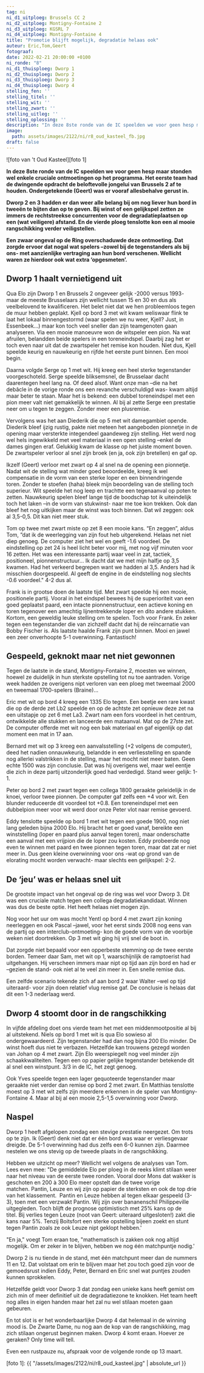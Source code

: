 ```yaml
---
tag: ni
ni_d1_uitploeg: Brussels CC 2
ni_d2_uitploeg: Montigny-Fontaine 2
ni_d3_uitploeg: KGSRL 7
ni_d4_uitploeg: Montigny-Fontaine 4
title: "Promotie blijft mogelijk, degradatie helaas ook"
auteur: Eric,Tom,Geert
fotograaf:
date: 2022-02-21 20:00:00 +0100
ni_ronde: "8"
ni_d1_thuisploeg: Dworp 1
ni_d2_thuisploeg: Dworp 2
ni_d3_thuisploeg: Dworp 3
ni_d4_thuisploeg: Dworp 4
stelling_fen: ''
stelling_titel: ''
stelling_wit: ''
stelling_zwart: ''
stelling_uitleg: ''
stelling_oplossing: ''
description: "In deze 8ste ronde van de IC speelden we voor geen hesp maar stonden wel enkele cruciale ontmoetingen op het programma."
image:
  path: assets/images/2122/ni/r8_oud_kasteel_fb.jpg
draft: false
---
```

![foto van 't Oud Kasteel][foto 1]

**In deze 8ste ronde van de IC speelden we voor geen hesp maar stonden wel enkele cruciale ontmoetingen op het programma. Het eerste team had de dwingende opdracht de beloftevolle jongelui van Brussels 2 af te houden. Ondergetekende (Geert) was er vooraf allesbehalve gerust in.**<!--more-->

**Dworp 2 en 3 hadden er dan weer alle belang bij om nog liever hun bord in tweeën te bijten dan op te geven. Bij winst of een gelijkspel zetten ze immers de rechtstreekse concurrenten voor de degradatieplaatsen op een (wat veiligere) afstand. En de vierde ploeg tenslotte kon een al mooie rangschikking verder veiligstellen.**

**Een zwaar ongeval op de Ring overschaduwde deze ontmoeting. Dat zorgde ervoor dat nogal wat spelers –zowel bij de tegenstanders als bij ons- met aanzienlijke vertraging aan hun bord verschenen. Wellicht waren ze hierdoor ook wat extra ‘opgesmeten’.**

## Dworp 1 haalt vernietigend uit

Qua Elo zijn Dworp 1 en Brussels 2 ongeveer gelijk -2000 versus 1993- maar de meeste Brusselaars zijn wellicht tussen 15 en 30 en dus als veelbelovend te kwalificeren. Het belet niet dat we hen probleemloos tegen de muur hebben geplakt. Kjell op bord 3 met wit kwam weliswaar flink te laat het lokaal binnengestormd (waar spelen we nu weer, Kjell? Just, in Essenbeek...) maar kon toch veel sneller dan zijn teamgenoten gaan analyseren. Via een mooie manoeuvre won de witspeler een pion. Na wat afruilen, belandden beide spelers in een toreneindspel. Daarbij zag het er toch even naar uit dat de zwartspeler het remise kon houden. Niet dus, Kjell speelde keurig en nauwkeurig en rijfde het eerste punt binnen. Een mooi begin.

Daarna volgde Serge op 1 met wit. Hij kreeg een heel sterke tegenstander voorgeschoteld. Serge speelde bliksemsnel, de Brusselaar dacht daarentegen heel lang na. Of deed alsof. Want onze man –die na het debâcle in de vorige ronde ons een revanche verschuldigd was- kwam altijd maar beter te staan. Maar het is bekend: een dubbel toreneindspel met een pion meer valt niet gemakkelijk te winnen. Al bij al zette Serge een prestatie neer om u tegen te zeggen. Zonder meer een plusremise.

Vervolgens was het aan Diederik die op 5 met wit damegambiet opende. Diederik  bleef ijzig rustig, pakte niet meteen het aangeboden pionnetje in de opening maar versterkte integendeel gaandeweg zijn stelling. Het werd nog wel hels ingewikkeld met veel materiaal in een open stelling –enkel de dames gingen eraf. Gelukkig kwam de klasse op het juiste moment boven. De zwartspeler verloor al snel zijn broek (en ja, ook zijn bretellen) en gaf op.

Ikzelf (Geert) verloor met zwart op 4 al snel na de opening een pionnetje. Nadat wit de stelling wat minder goed beoordeelde, kreeg ik wel compensatie in de vorm van een sterke loper en een binnendringende toren. Zonder te stoefen (haha) bleek mijn beoordeling van de stelling toch superieur. Wit speelde het nog leep en trachtte een tegenaanval op poten te zetten. Nauwkeurig spelen bleef lange tijd de boodschap tot ik uiteindelijk toch het laken –in de vorm van stukwinst- naar me toe kon trekken. Ook dan bleef het nog uitkijken maar de winst was toch binnen. Dat wil zeggen: ook al 3,5-0,5. Dit kan niet meer stuk.

Tom op twee met zwart miste op zet 8 een mooie kans. “En zeggen”, aldus Tom, ”dat ik de weerlegging van zijn fout heb uitgerekend. Helaas net niet diep genoeg. De computer ziet het wel en geeft -1.6 voordeel. De eindstelling op zet 24 is heel licht beter voor mij, met nog vijf minuten voor 16 zetten. Het was een interessante partij waar veel in zat, tactiek, positioneel, pionnenstructuur... Ik dacht dat we met mijn halfje op 3,5 kwamen. Had het verkeerd begrepen want we hadden al 3,5. Anders had ik misschien doorgespeeld. Al geeft de engine in de eindstelling nog slechts -0.6 voordeel." 4-2 dus al.

Frank is in grootse doen de laatste tijd. Met zwart speelde hij een mooie, positionele partij. Vooral in het eindspel bewees hij de superioriteit van een goed geplaatst paard, een intacte pionnenstructuur, een actieve koning en toren tegenover een amechtig lijnentrekkende loper en dito andere stukken. Kortom, een geweldig leuke stelling om te spelen. Toch voor Frank. En zeker tegen een tegenstander die van zichzelf dacht dat hij de reïncarnatie van Bobby Fischer is. Als laatste haalde Frank zijn punt binnen. Mooi en jawel een zeer onverhoopte 5-1 overwinning. Fantastisch!

## Gespeeld, geknokt maar net niet gewonnen

Tegen de laatste in de stand, Montigny-Fontaine 2, moesten we winnen, hoewel ze duidelijk in hun sterkste opstelling tot nu toe aantraden. Vorige week hadden ze overigens nipt verloren van een ploeg met tweemaal 2000 en tweemaal 1700-spelers (Braine)...

Eric met wit op bord 4 kreeg een 1335 Elo tegen. Een beetje een rare kwast die op de derde zet Lb2 speelde en op de achtste zet opnieuw deze zet na een uitstapje op zet 6 met La3. Zwart nam een fors voordeel in het centrum, ontwikkelde alle stukken en lanceerde een mataanval. Mat op de 27ste zet. De computer offerde met wit nog een bak materiaal en gaf eigenlijk op dat moment een mat in 17 aan.

Bernard met wit op 3 kreeg een aanvalsstelling (+2 volgens de computer), deed het nadien onnauwkeurig, belandde in een verliesstelling en spande nog allerlei valstrikken in de stelling, maar het mocht niet meer baten. Geen echte 1500 was zijn conclusie. Dat was hij overigens wel, maar wel eentje die zich in deze partij uitzonderlijk goed had verdedigd. Stand weer gelijk: 1-1.

Peter op bord 2 met zwart tegen een collega 1800 geraakte geleidelijk in de knoei, verloor twee pionnen. De computer gaf zelfs een +4 voor wit. Een blunder reduceerde dit voordeel tot +0.8. Een toreneindspel met een dubbelpion meer voor wit werd door onze Peter vlot naar remise gevoerd.

Eddy tenslotte speelde op bord 1 met wit tegen een goede 1900, nog niet lang geleden bijna 2000 Elo. Hij bracht het er goed vanaf, bereikte een winststelling (loper en paard plus aanval tegen toren), maar onderschatte een aanval met een vrijpion die de loper zou kosten. Eddy probeerde nog even te winnen met paard en twee pionnen tegen toren, maar dat zat er niet meer in. Dus geen kleine overwinning voor ons -wat op grond van de elorating mocht worden verwacht- maar slechts een gelijkspel: 2-2.

## De ‘jeu’ was er helaas snel uit

De grootste impact van het ongeval op de ring was wel voor Dworp 3. Dit was een cruciale match tegen een collega degradatiekandidaat. Winnen was dus de beste optie. Het heeft helaas niet mogen zijn.

Nog voor het uur om was mocht Yentl op bord 4 met zwart zijn koning neerleggen en ook Pascal –jawel, voor het eerst sinds 2008 nog eens van de partij op een interclub-ontmoeting- kon de goede vorm van de voorbije weken niet doortrekken. Op 3 met wit ging hij vrij snel de boot in.

Dat zorgde niet bepaald voor een opperbeste stemming op de twee eerste borden. Temeer daar Sam, met wit op 1, waarschijnlijk de ramptoerist had uitgehangen. Hij verscheen immers maar nipt op tijd aan zijn bord en had er –gezien de stand- ook niet al te veel zin meer in. Een snelle remise dus.

Een zelfde scenario tekende zich af aan bord 2 waar Walter –wel op tijd uiteraard- voor zijn doen relatief vlug remise gaf. De conclusie is helaas dat dit een 1-3 nederlaag werd.

## Dworp 4 stoomt door in de rangschikking

In vijfde afdeling doet ons vierde team het met een middenmootpositie al bij al uitstekend. Niels op bord 1 met wit is qua Elo sowieso al ondergewaardeerd. Zijn tegenstander had dan nog bijna 200 Elo minder. De winst hoeft dus niet te verbazen. Hetzelfde kan trouwens gezegd worden van Johan op 4 met zwart. Zijn Elo weerspiegelt nog veel minder zijn schaakkwaliteiten. Tegen een op papier gelijke tegenstander betekende dit al snel een winstpunt. 3/3 in de IC, het zegt genoeg.

Ook Yves speelde tegen een lager gequoteerde tegenstander maar geraakte niet verder dan remise op bord 2 met zwart. En Matthias tenslotte moest op 3 met wit zelfs zijn meerdere erkennen in de speler van Montigny-Fontaine 4. Maar al bij al een mooie 2,5-1,5 overwinning voor Dworp.

## Naspel

Dworp 1 heeft afgelopen zondag een stevige prestatie neergezet. Om trots op te zijn. Ik (Geert) denk niet dat er één bord was waar er verliesgevaar dreigde. De 5-1 overwinning had dus zelfs een 6-0 kunnen zijn. Daarmee nestelen we ons stevig op de tweede plaats in de rangschikking.

Hebben we uitzicht op meer? Wellicht wel volgens de analyses van Tom. Lees even mee: "De gemiddelde Elo per ploeg in de reeks klimt stilaan weer naar het niveau van de eerste twee ronden. Vooral door Mons dat wakker is geschoten en 200 à 300 Elo meer opstelt dan de twee vorige matchen. Pantin, Leuze en wij zijn op papier de sterksten en ook de top drie van het klassement.  Pantin en Leuze hebben al tegen elkaar gespeeld (3-3), toen met een verzwakt Pantin. Wij zijn over bananenschil Philippeville uitgegleden. Toch blijft de prognose optimistisch met 25% kans op de titel. Bij verlies tegen Leuze (noot van Geert: uiteraard uitgesloten!) zakt die kans naar 5%. Tenzij Boitsfort een sterke opstelling bijeen zoekt en stunt tegen Pantin zoals ze ook Leuze nipt geklopt hebben.'

"En ja," voegt Tom eraan toe, "mathematisch is zakken ook nog altijd mogelijk. Om er zeker in te blijven, hebben we nog één matchpuntje nodig.'

Dworp 2 is nu tiende in de stand, met één matchpunt meer dan de nummers 11 en 12. Dat volstaat om erin te blijven maar het zou toch goed zijn voor de gemoedsrust indien Eddy, Peter, Bernard en Eric snel wat puntjes zouden kunnen sprokkelen.

Hetzelfde geldt voor Dworp 3 dat zondag een unieke kans heeft gemist om zich min of meer definitief uit de degradatiezone te knokken. Het team heeft nog alles in eigen handen maar het zal nu wel stilaan moeten gaan gebeuren.

En tot slot is er het wonderbaarlijke Dworp 4 dat helemaal in de winning mood is. De Zwarte Dame, nu nog aan de kop van de rangschikking, mag zich stilaan ongerust beginnen maken. Dworp 4 komt eraan. Hoever ze geraken? Only time will tell.

Even een rustpauze nu, afspraak voor de volgende ronde op 13 maart.

[foto 1]: {{ "/assets/images/2122/ni/r8_oud_kasteel.jpg" | absolute_url }}
